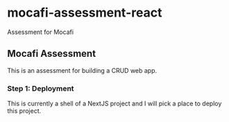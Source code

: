 # mocafi-assessment-react
Assessment for Mocafi

## Mocafi Assessment

This is an assessment for building a CRUD web app.

### Step 1: Deployment

This is currently a shell of a NextJS project and I will pick a place to deploy this project.


